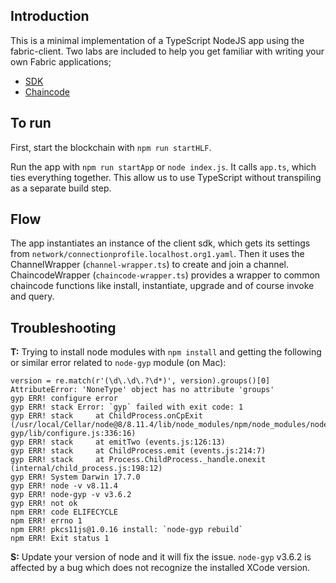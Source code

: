 ## Introduction  
This is a minimal implementation of a TypeScript NodeJS app using the fabric-client. Two labs are included to help you get familiar with writing your own Fabric applications;

- [SDK](./labs/1-SDK.md)
- [Chaincode](./labs/2-chaincode.md)

## To run
First, start the blockchain with `npm run startHLF`.

Run the app with `npm run startApp` or `node index.js`. It calls `app.ts`, which ties everything together. This allow us to use TypeScript without transpiling as a separate build step.  

## Flow
The app instantiates an instance of the client sdk, which gets its settings from `network/connectionprofile.localhost.org1.yaml`. Then it uses 
the ChannelWrapper (`channel-wrapper.ts`) to create and join a channel. ChaincodeWrapper (`chaincode-wrapper.ts`) provides a wrapper to 
common chaincode functions like install, instantiate, upgrade and of course invoke and query.

## Troubleshooting
**T:** Trying to install node modules with `npm install` and getting the following or similar error related to `node-gyp` module (on Mac):
```
version = re.match(r'(\d\.\d\.?\d*)', version).groups()[0]
AttributeError: 'NoneType' object has no attribute 'groups'
gyp ERR! configure error
gyp ERR! stack Error: `gyp` failed with exit code: 1
gyp ERR! stack     at ChildProcess.onCpExit (/usr/local/Cellar/node@8/8.11.4/lib/node_modules/npm/node_modules/node-gyp/lib/configure.js:336:16)
gyp ERR! stack     at emitTwo (events.js:126:13)
gyp ERR! stack     at ChildProcess.emit (events.js:214:7)
gyp ERR! stack     at Process.ChildProcess._handle.onexit (internal/child_process.js:198:12)
gyp ERR! System Darwin 17.7.0
gyp ERR! node -v v8.11.4
gyp ERR! node-gyp -v v3.6.2
gyp ERR! not ok
npm ERR! code ELIFECYCLE
npm ERR! errno 1
npm ERR! pkcs11js@1.0.16 install: `node-gyp rebuild`
npm ERR! Exit status 1
```
**S:** Update your version of node and it will fix the issue. `node-gyp` v3.6.2 is affected by a bug which does not recognize the installed XCode version.
